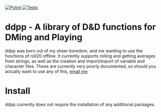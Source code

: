 

[![Pylint](https://github.com/CustomRoses/DnD-/actions/workflows/pylint.yml/badge.svg)](https://github.com/CustomRoses/DnD-/actions/workflows/pylint.yml) [![Tests](https://github.com/CustomRoses/DnD-/actions/workflows/unittests.yaml/badge.svg)](https://github.com/CustomRoses/DnD-/actions/workflows/unittests.yaml)


# ddpp - A library of D&D functions for DMing and Playing

ddpp was born out of my sheer boredom, and me wanting to use the functions of roll20 offline. It currently supports rolling and getting averages from strings, as well as the creation and import/export of variable and character files. These are currently very poorly documented, so should you actually want to use any of this, [email me](mailto:luc@nothome.xyz)



# Install

ddpp currently does not require the installation of any additional packages. 

